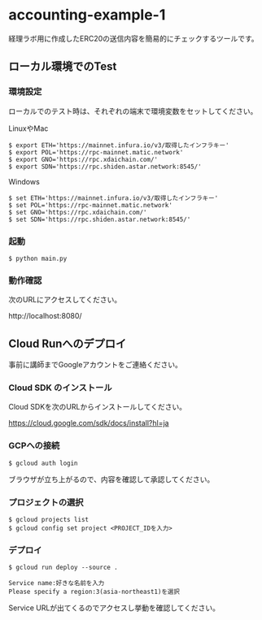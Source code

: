 # accounting-example-1

経理ラボ用に作成したERC20の送信内容を簡易的にチェックするツールです。

## ローカル環境でのTest
### 環境設定
ローカルでのテスト時は、それぞれの端末で環境変数をセットしてください。

LinuxやMac
```console
$ export ETH='https://mainnet.infura.io/v3/取得したインフラキー'
$ export POL='https://rpc-mainnet.matic.network'
$ export GNO='https://rpc.xdaichain.com/'
$ export SDN='https://rpc.shiden.astar.network:8545/'
```

Windows
```console
$ set ETH='https://mainnet.infura.io/v3/取得したインフラキー'
$ set POL='https://rpc-mainnet.matic.network'
$ set GNO='https://rpc.xdaichain.com/'
$ set SDN='https://rpc.shiden.astar.network:8545/'
```

### 起動
```console
$ python main.py
```

### 動作確認
次のURLにアクセスしてください。

http://localhost:8080/

## Cloud Runへのデプロイ
事前に講師までGoogleアカウントをご連絡ください。

### Cloud SDK のインストール
Cloud SDKを次のURLからインストールしてください。

https://cloud.google.com/sdk/docs/install?hl=ja

### GCPへの接続
```console
$ gcloud auth login
```
ブラウザが立ち上がるので、内容を確認して承認してください。

### プロジェクトの選択
```console
$ gcloud projects list
$ gcloud config set project <PROJECT_IDを入力>
```

### デプロイ
```console
$ gcloud run deploy --source .
```

```
Service name:好きな名前を入力
Please specify a region:3(asia-northeast1)を選択
```
Service URLが出てくるのでアクセスし挙動を確認してください。
